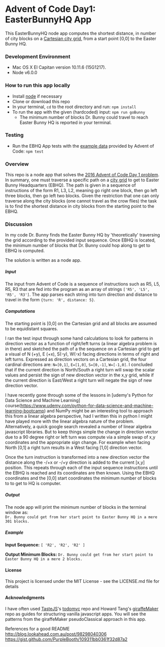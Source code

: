 # Advent of Code Day1: EasterBunnyHQ App

This EasterBunnyHQ node app computes the shortest distance, in number of city blocks on a [Cartesian city grid](https://en.wikipedia.org/wiki/Taxicab_geometry), from a start point [0,0] to the Easter Bunny HQ. 


### Development Environment
* Mac OS X El Capitan version 10.11.6 (15G1217).
* Node v6.0.0


### How to run this app locally
 * Install [node](getlink) if necessary
 * Clone or download this repo
 * In your terminal, `cd` to the root directory and run:  `npm install`
 * To run the app with the given (hardcoded) input:  `npm run goBunny`
    * The minimum number of blocks Dr. Bunny could travel to reach Easter Bunny HQ is reported in your terminal.
 
### Testing
* Run the EBHQ App tests with the [example data](http://adventofcode.com/2016/day/1) provided by Advent of Code:  `npm test`
 
### Overview
This repo is a node app that solves the [2016 Advent of Code Day 1 problem](http://adventofcode.com/2016/day/1).  In summary, one must traverse a specific path on a [city grid](https://en.wikipedia.org/wiki/Taxicab_geometry) to get to Easter Bunny Headquarters (EBHQ).  The path is given in a sequence of instructions of the form R1, L3, L2, meaning go right one block, then go left three blocks, then go left two blocks.  Given the restriction that one can only traverse along the city blocks (one cannot travel as the crow flies) the task is to find the shortest distance in city blocks from the starting point to the EBHQ. 
 
### Discussion
In my code Dr. Bunny finds the Easter Bunny HQ by 'theoretically' traversing the grid according to the provided input sequence.  Once EBHQ is located, the minimum number of blocks that Dr. Bunny could hop along to get to EBHQ is computed.

The solution is written as a node app.  
##### Input
The input from Advent of Code is a sequence of instructions such as R5, L5, R5, R3 that are fed into the program as an array of strings `['R5', 'L5', 'R5', 'R3']`.  The app parses each string into turn direction and distance to travel in the form `{turn: 'R', distance: 5}`. 
  
##### Computations
The starting point is [0,0] on the Cartesian grid and all blocks are assumed to be equidistant squares.

I ran the test input through some hand calculations to look for patterns in direction vector as a function of right/left turns (a linear algebra problem is in there) and sketched the path of a the sequence on a Cartesian grid to get a visual of N (+y), E (+x), S(-y), W(-x) facing directions in terms of right and left turns.  Expressed as direction vectors on a Cartesian grid, the four cardinal directions are: `N=[0,1]`, `E=[1,0]`, `S=[0,-1]`, `W=[-1,0]`.  I concluded that if the current direction is North/South a right turn will swap the scalar values and persist the sign of new direction vector in the x,y grid, while if the current direction is East/West a right turn will negate the sign of new direction vector.
 
I have recently gone through some of the lessons in [udemy's Python for Data Science and Machine Learning] course(https://www.udemy.com/python-for-data-science-and-machine-learning-bootcamp) and NumPy might be an interesting tool to approach this from a linear algebra perspective, had I written this in python I might have played more with the linear algebra nature of the problem. Alternatively, a quick google search revealed a number of linear algebra javascript libraries.  But to keep things simple the change in direction vector due to a 90 degree right or left turn was compute via a simple swap of x,y coordinates and the appropriate sign change.  For example when facing North [0,1] a right turn results in a West facing [1,0] direction vector.
 
 Once the turn instruction is transformed into a new direction vector the distance along the -/+x or -/+y direction is added to the current [x,y] position. This repeats through each of the input sequence instructions until the EBHQ is reached and its coordinates are then known.  Using the EBHQ coordinates and the [0,0] start coordinates the minimum number of blocks  to to get to HQ is computer.
 

##### Output
The node app will print the minimum number of blocks in the terminal window as:  
 `Dr. Bunny could get from her start point to Easter Bunny HQ in a mere 301 blocks.`
##### Example
**Input Sequence:**  `[ 'R2', 'R2', 'R2' ]`

**Output Minimum Blocks:** `Dr. Bunny could get from her start point to Easter Bunny HQ in a mere 2 blocks.`


#### License
This project is licensed under the MIT License - see the LICENSE.md file for details


#### Acknowledgments

I have often used [TasteJS](https://github.com/tastejs/todomvc)'s [todomvc](https://github.com/tastejs/todomvc) repo and Howard Tang's [giraffeMaker](https://github.com/aychtang/giraffeMaker) repo as guides for structuring vanilla javascript apps.  You will see the patterns from the giraffeMaker pseudoClassical approach in this app.  

References for a good README 
 http://blog.lookahead.com.au/post/98298040306 
 https://gist.github.com/PurpleBooth/109311bb0361f32d87a2
